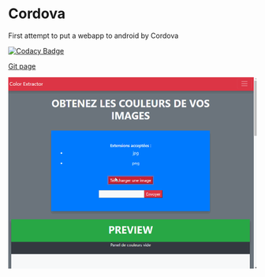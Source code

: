 # Cordova
First attempt to put a webapp to android by Cordova

[![Codacy Badge](https://api.codacy.com/project/badge/Grade/3e38074cebd64c7db897bccbc4cd3a24)](https://www.codacy.com/app/socalloff/Image-Color-Cordova?utm_source=github.com&amp;utm_medium=referral&amp;utm_content=socalloff/Image-Color-Cordova&amp;utm_campaign=Badge_Grade)

[Git page](https://socalloff.github.io/Image-Color-Cordova/www/)

![Image Color gif](ImageColor.gif)